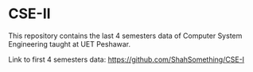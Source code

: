 # CSE-II
This repository contains the last 4 semesters data of Computer System Engineering taught at UET Peshawar.

Link to first 4 semesters data: https://github.com/ShahSomething/CSE-I
